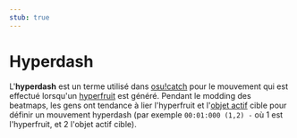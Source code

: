 ```yaml
---
stub: true
---
```


# Hyperdash

L'**hyperdash** est un terme utilisé dans [osu!catch](/wiki/Game_mode/osu!catch) pour le mouvement qui est effectué lorsqu'un [hyperfruit](/wiki/Hit_object/Hyperfruit) est généré. Pendant le modding des beatmaps, les gens ont tendance à lier l'hyperfruit et l'[objet actif](/wiki/Glossary/Active_object) cible pour définir un mouvement hyperdash (par exemple `00:01:000 (1,2) -` où 1 est l'hyperfruit, et 2 l'objet actif cible).
